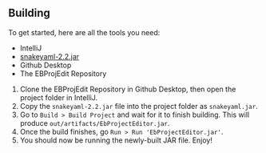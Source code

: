 ## Building
To get started, here are all the tools you need:
* IntelliJ
* [snakeyaml-2.2.jar](https://repo1.maven.org/maven2/org/yaml/snakeyaml/2.2/snakeyaml-2.2.jar)
* Github Desktop
* The EBProjEdit Repository

1. Clone the EBProjEdit Repository in Github Desktop, then open the project folder in IntelliJ.
2. Copy the `snakeyaml-2.2.jar` file into the project folder as `snakeyaml.jar`.
3. Go to `Build > Build Project` and wait for it to finish building. This will produce `out/artifacts/EbProjectEditor.jar`.
4. Once the build finishes, go `Run > Run 'EbProjectEditor.jar'`.
5. You should now be running the newly-built JAR file. Enjoy!
